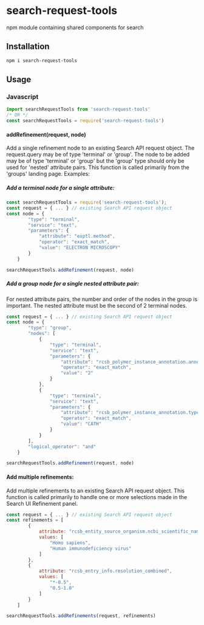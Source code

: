 # search-request-tools
npm module containing shared components for search

## Installation
```sh
npm i search-request-tools
```
## Usage
### Javascript

```javascript
import searchRequestTools from 'search-request-tools'
/* OR */
const searchRequestTools = require('search-request-tools')
```
#### addRefinement(request, node)
Add a single refinement node to an existing Search API request object. The request.query may be of type 'terminal' or 'group'.
The node to be added may be of type 'terminal' or 'group' but the 'group' type should only be used for 'nested' attribute pairs.
This function is called primarily from the 'groups' landing page. Examples:

##### Add a terminal node for a single attribute:

```javascript
const searchRequestTools = require('search-request-tools');
const request = { ... } // existing Search API request object
const node = {
        "type": "terminal",
        "service": "text",
        "parameters": {
            "attribute": "exptl.method",
            "operator": "exact_match",
            "value": "ELECTRON MICROSCOPY"
        }
    }

searchRequestTools.addRefinement(request, node)
```
##### Add a group node for a single nested attribute pair:
For nested attribute pairs, the number and order of the nodes in the group is important. The nested attribute must be the second of 2 terminal nodes.

```javascript
const request = { ... } // existing Search API request object
const node = {
        "type": "group",
        "nodes": [
            {
                "type": "terminal",
                "service": "text",
                "parameters": {
                    "attribute": "rcsb_polymer_instance_annotation.annotation_lineage.id",
                    "operator": "exact_match",
                    "value": "2"
                }
            },
            {
                "type": "terminal",
                "service": "text",
                "parameters": {
                    "attribute": "rcsb_polymer_instance_annotation.type",
                    "operator": "exact_match",
                    "value": "CATH"
                }
            }
        ],
        "logical_operator": "and"
    }

searchRequestTools.addRefinement(request, node)
```

#### Add multiple refinements:

Add multiple refinements to an existing Search API request object. This function is called primarily to handle one or more selections made in the Search UI Refinement panel.

```javascript
const request = { ... } // existing Search API request object
const refinements = [
        {
            attribute: "rcsb_entity_source_organism.ncbi_scientific_name",
            values: [
                "Homo sapiens",
                "Human immunodeficiency virus"
            ]
        },
        {
            attribute: "rcsb_entry_info.resolution_combined",
            values: [
                "*-0.5",
                "0.5-1.0"
            ]
        }
    ]

searchRequestTools.addRefinements(request, refinements)
```

